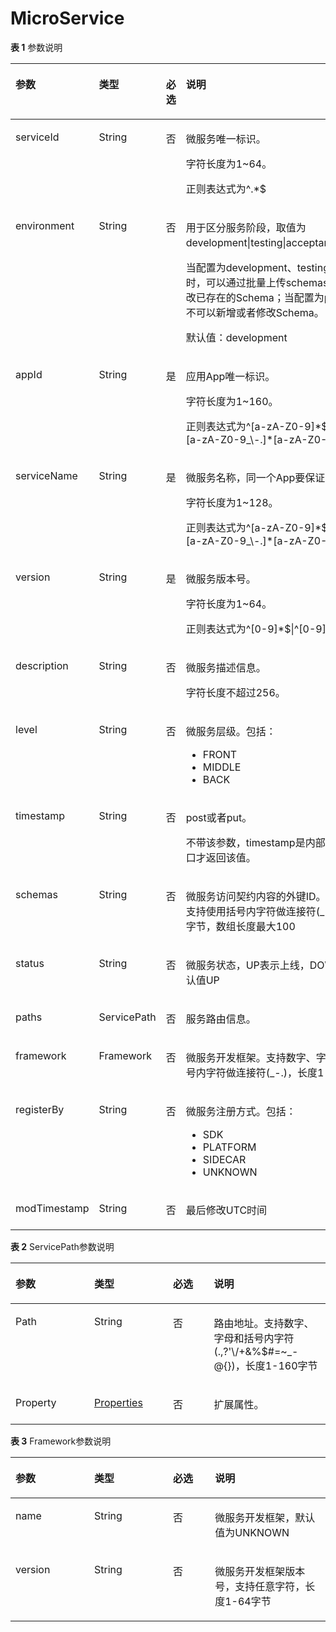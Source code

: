 # MicroService<a name="ZH-CN_TOPIC_0115714404"></a>

**表 1**  参数说明

<a name="zh-cn_topic_0060506824_table5582460911196"></a>
<table><thead align="left"><tr id="zh-cn_topic_0060506824_row4963271911196"><th class="cellrowborder" valign="top" width="20.3%" id="mcps1.2.5.1.1"><p id="zh-cn_topic_0060506824_p6082728511196"><a name="zh-cn_topic_0060506824_p6082728511196"></a><a name="zh-cn_topic_0060506824_p6082728511196"></a>参数</p>
</th>
<th class="cellrowborder" valign="top" width="18.61%" id="mcps1.2.5.1.2"><p id="zh-cn_topic_0060506824_p2806308911196"><a name="zh-cn_topic_0060506824_p2806308911196"></a><a name="zh-cn_topic_0060506824_p2806308911196"></a>类型</p>
</th>
<th class="cellrowborder" valign="top" width="9.21%" id="mcps1.2.5.1.3"><p id="zh-cn_topic_0060506824_p5851770411196"><a name="zh-cn_topic_0060506824_p5851770411196"></a><a name="zh-cn_topic_0060506824_p5851770411196"></a>必选</p>
</th>
<th class="cellrowborder" valign="top" width="51.88%" id="mcps1.2.5.1.4"><p id="zh-cn_topic_0060506824_p4231360411196"><a name="zh-cn_topic_0060506824_p4231360411196"></a><a name="zh-cn_topic_0060506824_p4231360411196"></a>说明</p>
</th>
</tr>
</thead>
<tbody><tr id="zh-cn_topic_0060506824_row484993311196"><td class="cellrowborder" valign="top" width="20.3%" headers="mcps1.2.5.1.1 "><p id="zh-cn_topic_0060506824_p5730029811196"><a name="zh-cn_topic_0060506824_p5730029811196"></a><a name="zh-cn_topic_0060506824_p5730029811196"></a>serviceId</p>
</td>
<td class="cellrowborder" valign="top" width="18.61%" headers="mcps1.2.5.1.2 "><p id="zh-cn_topic_0060506824_p1081258011196"><a name="zh-cn_topic_0060506824_p1081258011196"></a><a name="zh-cn_topic_0060506824_p1081258011196"></a>String</p>
</td>
<td class="cellrowborder" valign="top" width="9.21%" headers="mcps1.2.5.1.3 "><p id="zh-cn_topic_0060506824_p340377811196"><a name="zh-cn_topic_0060506824_p340377811196"></a><a name="zh-cn_topic_0060506824_p340377811196"></a>否</p>
</td>
<td class="cellrowborder" valign="top" width="51.88%" headers="mcps1.2.5.1.4 "><p id="zh-cn_topic_0060506824_p727060511196"><a name="zh-cn_topic_0060506824_p727060511196"></a><a name="zh-cn_topic_0060506824_p727060511196"></a>微服务唯一标识。</p>
<p id="zh-cn_topic_0060506824_p1156113572534"><a name="zh-cn_topic_0060506824_p1156113572534"></a><a name="zh-cn_topic_0060506824_p1156113572534"></a>字符长度为1~64。</p>
<p id="zh-cn_topic_0060506824_p1172946185415"><a name="zh-cn_topic_0060506824_p1172946185415"></a><a name="zh-cn_topic_0060506824_p1172946185415"></a>正则表达式为^.*$</p>
</td>
</tr>
<tr id="zh-cn_topic_0060506824_row50458592163344"><td class="cellrowborder" valign="top" width="20.3%" headers="mcps1.2.5.1.1 "><p id="zh-cn_topic_0060506824_p60614140163344"><a name="zh-cn_topic_0060506824_p60614140163344"></a><a name="zh-cn_topic_0060506824_p60614140163344"></a>environment</p>
</td>
<td class="cellrowborder" valign="top" width="18.61%" headers="mcps1.2.5.1.2 "><p id="zh-cn_topic_0060506824_p10798268163344"><a name="zh-cn_topic_0060506824_p10798268163344"></a><a name="zh-cn_topic_0060506824_p10798268163344"></a>String</p>
</td>
<td class="cellrowborder" valign="top" width="9.21%" headers="mcps1.2.5.1.3 "><p id="zh-cn_topic_0060506824_p2244488163344"><a name="zh-cn_topic_0060506824_p2244488163344"></a><a name="zh-cn_topic_0060506824_p2244488163344"></a>否</p>
</td>
<td class="cellrowborder" valign="top" width="51.88%" headers="mcps1.2.5.1.4 "><p id="zh-cn_topic_0060506824_p5736096017839"><a name="zh-cn_topic_0060506824_p5736096017839"></a><a name="zh-cn_topic_0060506824_p5736096017839"></a>用于区分服务阶段，取值为development|testing|acceptance|production。</p>
<p id="zh-cn_topic_0060506824_p58761106163439"><a name="zh-cn_topic_0060506824_p58761106163439"></a><a name="zh-cn_topic_0060506824_p58761106163439"></a>当配置为development、testing或acceptance时，可以通过批量上传schemas接口新增或者修改已存在的Schema；当配置为production时，则不可以新增或者修改Schema。</p>
<p id="zh-cn_topic_0060506824_p45289460164812"><a name="zh-cn_topic_0060506824_p45289460164812"></a><a name="zh-cn_topic_0060506824_p45289460164812"></a>默认值：development</p>
</td>
</tr>
<tr id="zh-cn_topic_0060506824_row6543544611196"><td class="cellrowborder" valign="top" width="20.3%" headers="mcps1.2.5.1.1 "><p id="zh-cn_topic_0060506824_p6577979111196"><a name="zh-cn_topic_0060506824_p6577979111196"></a><a name="zh-cn_topic_0060506824_p6577979111196"></a>appId</p>
</td>
<td class="cellrowborder" valign="top" width="18.61%" headers="mcps1.2.5.1.2 "><p id="zh-cn_topic_0060506824_p2656282411196"><a name="zh-cn_topic_0060506824_p2656282411196"></a><a name="zh-cn_topic_0060506824_p2656282411196"></a>String</p>
</td>
<td class="cellrowborder" valign="top" width="9.21%" headers="mcps1.2.5.1.3 "><p id="zh-cn_topic_0060506824_p410509711196"><a name="zh-cn_topic_0060506824_p410509711196"></a><a name="zh-cn_topic_0060506824_p410509711196"></a>是</p>
</td>
<td class="cellrowborder" valign="top" width="51.88%" headers="mcps1.2.5.1.4 "><p id="zh-cn_topic_0060506824_p6407743511196"><a name="zh-cn_topic_0060506824_p6407743511196"></a><a name="zh-cn_topic_0060506824_p6407743511196"></a>应用App唯一标识。</p>
<p id="zh-cn_topic_0060506824_p1845416518469"><a name="zh-cn_topic_0060506824_p1845416518469"></a><a name="zh-cn_topic_0060506824_p1845416518469"></a>字符长度为1~160。</p>
<p id="zh-cn_topic_0060506824_p19716313164815"><a name="zh-cn_topic_0060506824_p19716313164815"></a><a name="zh-cn_topic_0060506824_p19716313164815"></a>正则表达式为^[a-zA-Z0-9]*$|^[a-zA-Z0-9][a-zA-Z0-9_\-.]*[a-zA-Z0-9]$</p>
</td>
</tr>
<tr id="zh-cn_topic_0060506824_row3982600511196"><td class="cellrowborder" valign="top" width="20.3%" headers="mcps1.2.5.1.1 "><p id="zh-cn_topic_0060506824_p468101111196"><a name="zh-cn_topic_0060506824_p468101111196"></a><a name="zh-cn_topic_0060506824_p468101111196"></a>serviceName</p>
</td>
<td class="cellrowborder" valign="top" width="18.61%" headers="mcps1.2.5.1.2 "><p id="zh-cn_topic_0060506824_p4361762111196"><a name="zh-cn_topic_0060506824_p4361762111196"></a><a name="zh-cn_topic_0060506824_p4361762111196"></a>String</p>
</td>
<td class="cellrowborder" valign="top" width="9.21%" headers="mcps1.2.5.1.3 "><p id="zh-cn_topic_0060506824_p4336643611196"><a name="zh-cn_topic_0060506824_p4336643611196"></a><a name="zh-cn_topic_0060506824_p4336643611196"></a>是</p>
</td>
<td class="cellrowborder" valign="top" width="51.88%" headers="mcps1.2.5.1.4 "><p id="zh-cn_topic_0060506824_p2302042311196"><a name="zh-cn_topic_0060506824_p2302042311196"></a><a name="zh-cn_topic_0060506824_p2302042311196"></a>微服务名称，同一个App要保证唯一。</p>
<p id="zh-cn_topic_0060506824_p244451471915"><a name="zh-cn_topic_0060506824_p244451471915"></a><a name="zh-cn_topic_0060506824_p244451471915"></a>字符长度为1~128。</p>
<p id="zh-cn_topic_0060506824_p56411721194914"><a name="zh-cn_topic_0060506824_p56411721194914"></a><a name="zh-cn_topic_0060506824_p56411721194914"></a>正则表达式为^[a-zA-Z0-9]*$|^[a-zA-Z0-9][a-zA-Z0-9_\-.]*[a-zA-Z0-9]$</p>
</td>
</tr>
<tr id="zh-cn_topic_0060506824_row585722011196"><td class="cellrowborder" valign="top" width="20.3%" headers="mcps1.2.5.1.1 "><p id="zh-cn_topic_0060506824_p467280111196"><a name="zh-cn_topic_0060506824_p467280111196"></a><a name="zh-cn_topic_0060506824_p467280111196"></a>version</p>
</td>
<td class="cellrowborder" valign="top" width="18.61%" headers="mcps1.2.5.1.2 "><p id="zh-cn_topic_0060506824_p4295258211196"><a name="zh-cn_topic_0060506824_p4295258211196"></a><a name="zh-cn_topic_0060506824_p4295258211196"></a>String</p>
</td>
<td class="cellrowborder" valign="top" width="9.21%" headers="mcps1.2.5.1.3 "><p id="zh-cn_topic_0060506824_p5660713211196"><a name="zh-cn_topic_0060506824_p5660713211196"></a><a name="zh-cn_topic_0060506824_p5660713211196"></a>是</p>
</td>
<td class="cellrowborder" valign="top" width="51.88%" headers="mcps1.2.5.1.4 "><p id="zh-cn_topic_0060506824_p2177498611196"><a name="zh-cn_topic_0060506824_p2177498611196"></a><a name="zh-cn_topic_0060506824_p2177498611196"></a>微服务版本号。</p>
<p id="zh-cn_topic_0060506824_p87317371608"><a name="zh-cn_topic_0060506824_p87317371608"></a><a name="zh-cn_topic_0060506824_p87317371608"></a>字符长度为1~64。</p>
<p id="zh-cn_topic_0060506824_p12335941312"><a name="zh-cn_topic_0060506824_p12335941312"></a><a name="zh-cn_topic_0060506824_p12335941312"></a>正则表达式为^[0-9]*$|^[0-9]+(\.[0-9]+)*$</p>
</td>
</tr>
<tr id="zh-cn_topic_0060506824_row6175715411196"><td class="cellrowborder" valign="top" width="20.3%" headers="mcps1.2.5.1.1 "><p id="zh-cn_topic_0060506824_p3627360911196"><a name="zh-cn_topic_0060506824_p3627360911196"></a><a name="zh-cn_topic_0060506824_p3627360911196"></a>description</p>
</td>
<td class="cellrowborder" valign="top" width="18.61%" headers="mcps1.2.5.1.2 "><p id="zh-cn_topic_0060506824_p5248117911196"><a name="zh-cn_topic_0060506824_p5248117911196"></a><a name="zh-cn_topic_0060506824_p5248117911196"></a>String</p>
</td>
<td class="cellrowborder" valign="top" width="9.21%" headers="mcps1.2.5.1.3 "><p id="zh-cn_topic_0060506824_p2311712211196"><a name="zh-cn_topic_0060506824_p2311712211196"></a><a name="zh-cn_topic_0060506824_p2311712211196"></a>否</p>
</td>
<td class="cellrowborder" valign="top" width="51.88%" headers="mcps1.2.5.1.4 "><p id="zh-cn_topic_0060506824_p6054762211196"><a name="zh-cn_topic_0060506824_p6054762211196"></a><a name="zh-cn_topic_0060506824_p6054762211196"></a>微服务描述信息。</p>
<p id="zh-cn_topic_0060506824_p14417631232"><a name="zh-cn_topic_0060506824_p14417631232"></a><a name="zh-cn_topic_0060506824_p14417631232"></a>字符长度不超过256。</p>
</td>
</tr>
<tr id="zh-cn_topic_0060506824_row805769011196"><td class="cellrowborder" valign="top" width="20.3%" headers="mcps1.2.5.1.1 "><p id="zh-cn_topic_0060506824_p4869315511196"><a name="zh-cn_topic_0060506824_p4869315511196"></a><a name="zh-cn_topic_0060506824_p4869315511196"></a>level</p>
</td>
<td class="cellrowborder" valign="top" width="18.61%" headers="mcps1.2.5.1.2 "><p id="zh-cn_topic_0060506824_p5183151711196"><a name="zh-cn_topic_0060506824_p5183151711196"></a><a name="zh-cn_topic_0060506824_p5183151711196"></a>String</p>
</td>
<td class="cellrowborder" valign="top" width="9.21%" headers="mcps1.2.5.1.3 "><p id="zh-cn_topic_0060506824_p3760337611196"><a name="zh-cn_topic_0060506824_p3760337611196"></a><a name="zh-cn_topic_0060506824_p3760337611196"></a>否</p>
</td>
<td class="cellrowborder" valign="top" width="51.88%" headers="mcps1.2.5.1.4 "><p id="zh-cn_topic_0060506824_p176450214424"><a name="zh-cn_topic_0060506824_p176450214424"></a><a name="zh-cn_topic_0060506824_p176450214424"></a>微服务层级。包括：</p>
<a name="zh-cn_topic_0060506824_ul514914409424"></a><a name="zh-cn_topic_0060506824_ul514914409424"></a><ul id="zh-cn_topic_0060506824_ul514914409424"><li>FRONT</li><li>MIDDLE</li><li>BACK</li></ul>
</td>
</tr>
<tr id="zh-cn_topic_0060506824_row3244476411196"><td class="cellrowborder" valign="top" width="20.3%" headers="mcps1.2.5.1.1 "><p id="zh-cn_topic_0060506824_p1078021011196"><a name="zh-cn_topic_0060506824_p1078021011196"></a><a name="zh-cn_topic_0060506824_p1078021011196"></a>timestamp</p>
</td>
<td class="cellrowborder" valign="top" width="18.61%" headers="mcps1.2.5.1.2 "><p id="zh-cn_topic_0060506824_p78185411196"><a name="zh-cn_topic_0060506824_p78185411196"></a><a name="zh-cn_topic_0060506824_p78185411196"></a>String</p>
</td>
<td class="cellrowborder" valign="top" width="9.21%" headers="mcps1.2.5.1.3 "><p id="zh-cn_topic_0060506824_p6333018111196"><a name="zh-cn_topic_0060506824_p6333018111196"></a><a name="zh-cn_topic_0060506824_p6333018111196"></a>否</p>
</td>
<td class="cellrowborder" valign="top" width="51.88%" headers="mcps1.2.5.1.4 "><p id="zh-cn_topic_0060506824_p2947105711196"><a name="zh-cn_topic_0060506824_p2947105711196"></a><a name="zh-cn_topic_0060506824_p2947105711196"></a>post或者put。</p>
<p id="zh-cn_topic_0060506824_p6391292911196"><a name="zh-cn_topic_0060506824_p6391292911196"></a><a name="zh-cn_topic_0060506824_p6391292911196"></a>不带该参数，timestamp是内部生成的，只get接口才返回该值。</p>
</td>
</tr>
<tr id="zh-cn_topic_0060506824_row3834545011196"><td class="cellrowborder" valign="top" width="20.3%" headers="mcps1.2.5.1.1 "><p id="zh-cn_topic_0060506824_p1897375111196"><a name="zh-cn_topic_0060506824_p1897375111196"></a><a name="zh-cn_topic_0060506824_p1897375111196"></a>schemas</p>
</td>
<td class="cellrowborder" valign="top" width="18.61%" headers="mcps1.2.5.1.2 "><p id="zh-cn_topic_0060506824_p6047888111196"><a name="zh-cn_topic_0060506824_p6047888111196"></a><a name="zh-cn_topic_0060506824_p6047888111196"></a>String</p>
</td>
<td class="cellrowborder" valign="top" width="9.21%" headers="mcps1.2.5.1.3 "><p id="zh-cn_topic_0060506824_p6695118311196"><a name="zh-cn_topic_0060506824_p6695118311196"></a><a name="zh-cn_topic_0060506824_p6695118311196"></a>否</p>
</td>
<td class="cellrowborder" valign="top" width="51.88%" headers="mcps1.2.5.1.4 "><p id="zh-cn_topic_0060506824_p5433674611196"><a name="zh-cn_topic_0060506824_p5433674611196"></a><a name="zh-cn_topic_0060506824_p5433674611196"></a>微服务访问契约内容的外键ID。支持数字、字母，支持使用括号内字符做连接符(_-.)，长度1-160字节，数组长度最大100</p>
</td>
</tr>
<tr id="zh-cn_topic_0060506824_row1926866711196"><td class="cellrowborder" valign="top" width="20.3%" headers="mcps1.2.5.1.1 "><p id="zh-cn_topic_0060506824_p1725821211196"><a name="zh-cn_topic_0060506824_p1725821211196"></a><a name="zh-cn_topic_0060506824_p1725821211196"></a>status</p>
</td>
<td class="cellrowborder" valign="top" width="18.61%" headers="mcps1.2.5.1.2 "><p id="zh-cn_topic_0060506824_p5573790111196"><a name="zh-cn_topic_0060506824_p5573790111196"></a><a name="zh-cn_topic_0060506824_p5573790111196"></a>String</p>
</td>
<td class="cellrowborder" valign="top" width="9.21%" headers="mcps1.2.5.1.3 "><p id="zh-cn_topic_0060506824_p1847609411196"><a name="zh-cn_topic_0060506824_p1847609411196"></a><a name="zh-cn_topic_0060506824_p1847609411196"></a>否</p>
</td>
<td class="cellrowborder" valign="top" width="51.88%" headers="mcps1.2.5.1.4 "><p id="zh-cn_topic_0060506824_p2016864011196"><a name="zh-cn_topic_0060506824_p2016864011196"></a><a name="zh-cn_topic_0060506824_p2016864011196"></a>微服务状态，UP表示上线，DOWN表示下线。默认值UP</p>
</td>
</tr>
<tr id="zh-cn_topic_0060506824_row4730003411196"><td class="cellrowborder" valign="top" width="20.3%" headers="mcps1.2.5.1.1 "><p id="zh-cn_topic_0060506824_p609758411196"><a name="zh-cn_topic_0060506824_p609758411196"></a><a name="zh-cn_topic_0060506824_p609758411196"></a>paths</p>
</td>
<td class="cellrowborder" valign="top" width="18.61%" headers="mcps1.2.5.1.2 "><p id="zh-cn_topic_0060506824_p2414230611196"><a name="zh-cn_topic_0060506824_p2414230611196"></a><a name="zh-cn_topic_0060506824_p2414230611196"></a>ServicePath</p>
</td>
<td class="cellrowborder" valign="top" width="9.21%" headers="mcps1.2.5.1.3 "><p id="zh-cn_topic_0060506824_p936979311196"><a name="zh-cn_topic_0060506824_p936979311196"></a><a name="zh-cn_topic_0060506824_p936979311196"></a>否</p>
</td>
<td class="cellrowborder" valign="top" width="51.88%" headers="mcps1.2.5.1.4 "><p id="zh-cn_topic_0060506824_p2075576411196"><a name="zh-cn_topic_0060506824_p2075576411196"></a><a name="zh-cn_topic_0060506824_p2075576411196"></a>服务路由信息。</p>
</td>
</tr>
<tr id="zh-cn_topic_0060506824_row5258415311196"><td class="cellrowborder" valign="top" width="20.3%" headers="mcps1.2.5.1.1 "><p id="zh-cn_topic_0060506824_p3145799011196"><a name="zh-cn_topic_0060506824_p3145799011196"></a><a name="zh-cn_topic_0060506824_p3145799011196"></a>framework</p>
</td>
<td class="cellrowborder" valign="top" width="18.61%" headers="mcps1.2.5.1.2 "><p id="zh-cn_topic_0060506824_p13986185911211"><a name="zh-cn_topic_0060506824_p13986185911211"></a><a name="zh-cn_topic_0060506824_p13986185911211"></a>Framework</p>
</td>
<td class="cellrowborder" valign="top" width="9.21%" headers="mcps1.2.5.1.3 "><p id="zh-cn_topic_0060506824_p1985101712411"><a name="zh-cn_topic_0060506824_p1985101712411"></a><a name="zh-cn_topic_0060506824_p1985101712411"></a>否</p>
</td>
<td class="cellrowborder" valign="top" width="51.88%" headers="mcps1.2.5.1.4 "><p id="zh-cn_topic_0060506824_p3982383911196"><a name="zh-cn_topic_0060506824_p3982383911196"></a><a name="zh-cn_topic_0060506824_p3982383911196"></a>微服务开发框架。支持数字、字母，支持使用括号内字符做连接符(_-.)，长度1-64字节</p>
</td>
</tr>
<tr id="zh-cn_topic_0060506824_row123113302034"><td class="cellrowborder" valign="top" width="20.3%" headers="mcps1.2.5.1.1 "><p id="zh-cn_topic_0060506824_p17132342635"><a name="zh-cn_topic_0060506824_p17132342635"></a><a name="zh-cn_topic_0060506824_p17132342635"></a>registerBy</p>
</td>
<td class="cellrowborder" valign="top" width="18.61%" headers="mcps1.2.5.1.2 "><p id="zh-cn_topic_0060506824_p61351742336"><a name="zh-cn_topic_0060506824_p61351742336"></a><a name="zh-cn_topic_0060506824_p61351742336"></a>String</p>
</td>
<td class="cellrowborder" valign="top" width="9.21%" headers="mcps1.2.5.1.3 "><p id="zh-cn_topic_0060506824_p799451720414"><a name="zh-cn_topic_0060506824_p799451720414"></a><a name="zh-cn_topic_0060506824_p799451720414"></a>否</p>
</td>
<td class="cellrowborder" valign="top" width="51.88%" headers="mcps1.2.5.1.4 "><p id="zh-cn_topic_0060506824_p195471457103"><a name="zh-cn_topic_0060506824_p195471457103"></a><a name="zh-cn_topic_0060506824_p195471457103"></a>微服务注册方式。包括：</p>
<a name="zh-cn_topic_0060506824_ul47897141102"></a><a name="zh-cn_topic_0060506824_ul47897141102"></a><ul id="zh-cn_topic_0060506824_ul47897141102"><li>SDK</li><li>PLATFORM</li><li>SIDECAR</li><li>UNKNOWN</li></ul>
</td>
</tr>
<tr id="zh-cn_topic_0060506824_row94717346315"><td class="cellrowborder" valign="top" width="20.3%" headers="mcps1.2.5.1.1 "><p id="zh-cn_topic_0060506824_p2026012015214"><a name="zh-cn_topic_0060506824_p2026012015214"></a><a name="zh-cn_topic_0060506824_p2026012015214"></a>modTimestamp</p>
</td>
<td class="cellrowborder" valign="top" width="18.61%" headers="mcps1.2.5.1.2 "><p id="zh-cn_topic_0060506824_p1126062075211"><a name="zh-cn_topic_0060506824_p1126062075211"></a><a name="zh-cn_topic_0060506824_p1126062075211"></a>String</p>
</td>
<td class="cellrowborder" valign="top" width="9.21%" headers="mcps1.2.5.1.3 "><p id="zh-cn_topic_0060506824_p1899410175419"><a name="zh-cn_topic_0060506824_p1899410175419"></a><a name="zh-cn_topic_0060506824_p1899410175419"></a>否</p>
</td>
<td class="cellrowborder" valign="top" width="51.88%" headers="mcps1.2.5.1.4 "><p id="p166603339505"><a name="p166603339505"></a><a name="p166603339505"></a>最后修改UTC时间</p>
</td>
</tr>
</tbody>
</table>

**表 2**  ServicePath参数说明

<a name="zh-cn_topic_0060506824_table51620847114953"></a>
<table><thead align="left"><tr id="zh-cn_topic_0060506824_row43559169114953"><th class="cellrowborder" valign="top" width="25%" id="mcps1.2.5.1.1"><p id="zh-cn_topic_0060506824_p3155843511508"><a name="zh-cn_topic_0060506824_p3155843511508"></a><a name="zh-cn_topic_0060506824_p3155843511508"></a>参数</p>
</th>
<th class="cellrowborder" valign="top" width="25%" id="mcps1.2.5.1.2"><p id="zh-cn_topic_0060506824_p609644911508"><a name="zh-cn_topic_0060506824_p609644911508"></a><a name="zh-cn_topic_0060506824_p609644911508"></a>类型</p>
</th>
<th class="cellrowborder" valign="top" width="13%" id="mcps1.2.5.1.3"><p id="zh-cn_topic_0060506824_p2405040011508"><a name="zh-cn_topic_0060506824_p2405040011508"></a><a name="zh-cn_topic_0060506824_p2405040011508"></a>必选</p>
</th>
<th class="cellrowborder" valign="top" width="37%" id="mcps1.2.5.1.4"><p id="zh-cn_topic_0060506824_p192541611508"><a name="zh-cn_topic_0060506824_p192541611508"></a><a name="zh-cn_topic_0060506824_p192541611508"></a>说明</p>
</th>
</tr>
</thead>
<tbody><tr id="zh-cn_topic_0060506824_row35538952114953"><td class="cellrowborder" valign="top" width="25%" headers="mcps1.2.5.1.1 "><p id="zh-cn_topic_0060506824_p60082860114953"><a name="zh-cn_topic_0060506824_p60082860114953"></a><a name="zh-cn_topic_0060506824_p60082860114953"></a>Path</p>
</td>
<td class="cellrowborder" valign="top" width="25%" headers="mcps1.2.5.1.2 "><p id="zh-cn_topic_0060506824_p34873521114953"><a name="zh-cn_topic_0060506824_p34873521114953"></a><a name="zh-cn_topic_0060506824_p34873521114953"></a>String</p>
</td>
<td class="cellrowborder" valign="top" width="13%" headers="mcps1.2.5.1.3 "><p id="zh-cn_topic_0060506824_p6182975114953"><a name="zh-cn_topic_0060506824_p6182975114953"></a><a name="zh-cn_topic_0060506824_p6182975114953"></a>否</p>
</td>
<td class="cellrowborder" valign="top" width="37%" headers="mcps1.2.5.1.4 "><p id="zh-cn_topic_0060506824_p31058941114953"><a name="zh-cn_topic_0060506824_p31058941114953"></a><a name="zh-cn_topic_0060506824_p31058941114953"></a>路由地址。支持数字、字母和括号内字符(.,?'\/+&amp;%$#=~_-@{})，长度1-160字节</p>
</td>
</tr>
<tr id="zh-cn_topic_0060506824_row25019244112726"><td class="cellrowborder" valign="top" width="25%" headers="mcps1.2.5.1.1 "><p id="zh-cn_topic_0060506824_p13292893112726"><a name="zh-cn_topic_0060506824_p13292893112726"></a><a name="zh-cn_topic_0060506824_p13292893112726"></a>Property</p>
</td>
<td class="cellrowborder" valign="top" width="25%" headers="mcps1.2.5.1.2 "><p id="zh-cn_topic_0060506824_p2982550112726"><a name="zh-cn_topic_0060506824_p2982550112726"></a><a name="zh-cn_topic_0060506824_p2982550112726"></a><a href="Properties.md">Properties</a></p>
</td>
<td class="cellrowborder" valign="top" width="13%" headers="mcps1.2.5.1.3 "><p id="zh-cn_topic_0060506824_p40260032112726"><a name="zh-cn_topic_0060506824_p40260032112726"></a><a name="zh-cn_topic_0060506824_p40260032112726"></a>否</p>
</td>
<td class="cellrowborder" valign="top" width="37%" headers="mcps1.2.5.1.4 "><p id="zh-cn_topic_0060506824_p39837187112726"><a name="zh-cn_topic_0060506824_p39837187112726"></a><a name="zh-cn_topic_0060506824_p39837187112726"></a>扩展属性。</p>
</td>
</tr>
</tbody>
</table>

**表 3**  Framework参数说明

<a name="zh-cn_topic_0060506824_table15652132919416"></a>
<table><thead align="left"><tr id="zh-cn_topic_0060506824_row1865715290413"><th class="cellrowborder" valign="top" width="25%" id="mcps1.2.5.1.1"><p id="zh-cn_topic_0060506824_p1665802919420"><a name="zh-cn_topic_0060506824_p1665802919420"></a><a name="zh-cn_topic_0060506824_p1665802919420"></a>参数</p>
</th>
<th class="cellrowborder" valign="top" width="25%" id="mcps1.2.5.1.2"><p id="zh-cn_topic_0060506824_p465917295415"><a name="zh-cn_topic_0060506824_p465917295415"></a><a name="zh-cn_topic_0060506824_p465917295415"></a>类型</p>
</th>
<th class="cellrowborder" valign="top" width="13.34%" id="mcps1.2.5.1.3"><p id="zh-cn_topic_0060506824_p36601329449"><a name="zh-cn_topic_0060506824_p36601329449"></a><a name="zh-cn_topic_0060506824_p36601329449"></a>必选</p>
</th>
<th class="cellrowborder" valign="top" width="36.66%" id="mcps1.2.5.1.4"><p id="zh-cn_topic_0060506824_p66611229545"><a name="zh-cn_topic_0060506824_p66611229545"></a><a name="zh-cn_topic_0060506824_p66611229545"></a>说明</p>
</th>
</tr>
</thead>
<tbody><tr id="zh-cn_topic_0060506824_row106612029141"><td class="cellrowborder" valign="top" width="25%" headers="mcps1.2.5.1.1 "><p id="zh-cn_topic_0060506824_p4664529142"><a name="zh-cn_topic_0060506824_p4664529142"></a><a name="zh-cn_topic_0060506824_p4664529142"></a>name</p>
</td>
<td class="cellrowborder" valign="top" width="25%" headers="mcps1.2.5.1.2 "><p id="zh-cn_topic_0060506824_p0665629540"><a name="zh-cn_topic_0060506824_p0665629540"></a><a name="zh-cn_topic_0060506824_p0665629540"></a>String</p>
</td>
<td class="cellrowborder" valign="top" width="13.34%" headers="mcps1.2.5.1.3 "><p id="zh-cn_topic_0060506824_p109313819618"><a name="zh-cn_topic_0060506824_p109313819618"></a><a name="zh-cn_topic_0060506824_p109313819618"></a>否</p>
</td>
<td class="cellrowborder" valign="top" width="36.66%" headers="mcps1.2.5.1.4 "><p id="zh-cn_topic_0060506824_p96673296416"><a name="zh-cn_topic_0060506824_p96673296416"></a><a name="zh-cn_topic_0060506824_p96673296416"></a>微服务开发框架，默认值为UNKNOWN</p>
</td>
</tr>
<tr id="zh-cn_topic_0060506824_row186683298410"><td class="cellrowborder" valign="top" width="25%" headers="mcps1.2.5.1.1 "><p id="zh-cn_topic_0060506824_p01271546510"><a name="zh-cn_topic_0060506824_p01271546510"></a><a name="zh-cn_topic_0060506824_p01271546510"></a>version</p>
</td>
<td class="cellrowborder" valign="top" width="25%" headers="mcps1.2.5.1.2 "><p id="zh-cn_topic_0060506824_p9670162910416"><a name="zh-cn_topic_0060506824_p9670162910416"></a><a name="zh-cn_topic_0060506824_p9670162910416"></a>String</p>
</td>
<td class="cellrowborder" valign="top" width="13.34%" headers="mcps1.2.5.1.3 "><p id="zh-cn_topic_0060506824_p0929889615"><a name="zh-cn_topic_0060506824_p0929889615"></a><a name="zh-cn_topic_0060506824_p0929889615"></a>否</p>
</td>
<td class="cellrowborder" valign="top" width="36.66%" headers="mcps1.2.5.1.4 "><p id="zh-cn_topic_0060506824_p66771529743"><a name="zh-cn_topic_0060506824_p66771529743"></a><a name="zh-cn_topic_0060506824_p66771529743"></a>微服务开发框架版本号，支持任意字符，长度1-64字节</p>
</td>
</tr>
</tbody>
</table>

